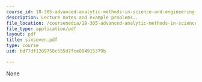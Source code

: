 ```yaml
---
course_id: 18-305-advanced-analytic-methods-in-science-and-engineering-fall-2004
description: Lecture notes and example problems..
file_location: /coursemedia/18-305-advanced-analytic-methods-in-science-and-engineering-fall-2004/bd77df1289758c555d7fce884915379b_sixseven.pdf
file_type: application/pdf
layout: pdf
title: sixseven.pdf
type: course
uid: bd77df1289758c555d7fce884915379b

---
```

None
